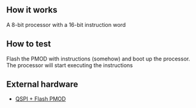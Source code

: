 <!---

This file is used to generate your project datasheet. Please fill in the information below and delete any unused
sections.

You can also include images in this folder and reference them in the markdown. Each image must be less than
512 kb in size, and the combined size of all images must be less than 1 MB.
-->
## How it works

A 8-bit processor with a 16-bit instruction word

## How to test

Flash the PMOD with instructions (somehow) and boot up the processor. The processor will start executing the instructions

## External hardware
- [QSPI + Flash PMOD](https://github.com/mole99/qspi-pmod)